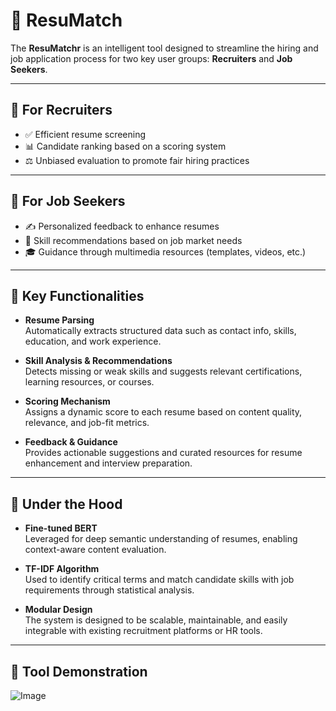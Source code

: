 # 📄 ResuMatch

The **ResuMatchr** is an intelligent tool designed to streamline the hiring and job application process for two key user groups: **Recruiters** and **Job Seekers**.

---

## 👔 For Recruiters

- ✅ Efficient resume screening  
- 📊 Candidate ranking based on a scoring system  
- ⚖️ Unbiased evaluation to promote fair hiring practices  

---

## 👤 For Job Seekers

- ✍️ Personalized feedback to enhance resumes  
- 📌 Skill recommendations based on job market needs  
- 🎓 Guidance through multimedia resources (templates, videos, etc.)  

---

## 🔧 Key Functionalities

- **Resume Parsing**  
  Automatically extracts structured data such as contact info, skills, education, and work experience.

- **Skill Analysis & Recommendations**  
  Detects missing or weak skills and suggests relevant certifications, learning resources, or courses.

- **Scoring Mechanism**  
  Assigns a dynamic score to each resume based on content quality, relevance, and job-fit metrics.

- **Feedback & Guidance**  
  Provides actionable suggestions and curated resources for resume enhancement and interview preparation.

---

## 🧠 Under the Hood

- **Fine-tuned BERT**  
  Leveraged for deep semantic understanding of resumes, enabling context-aware content evaluation.

- **TF-IDF Algorithm**  
  Used to identify critical terms and match candidate skills with job requirements through statistical analysis.

- **Modular Design**  
  The system is designed to be scalable, maintainable, and easily integrable with existing recruitment platforms or HR tools.
  
---

## 🤖 Tool Demonstration
![Image](https://github.com/user-attachments/assets/c295c563-84d6-46cf-b664-11bc00877201)
